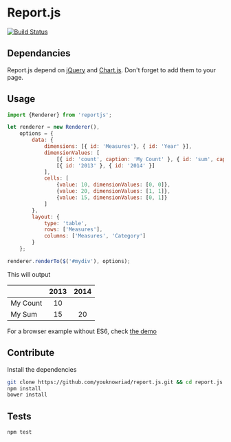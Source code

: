 Report.js
=========

[![Build Status](https://travis-ci.org/youknowriad/report.js.svg)](https://travis-ci.org/youknowriad/report.js)


Dependancies
------------
Report.js depend on [jQuery](http://jquery.com) and [Chart.js](http://chartjs.org).
Don't forget to add them to your page.

Usage
-----

```javascript
import {Renderer} from 'reportjs';

let renderer = new Renderer(),
    options = {
        data: {
            dimensions: [{ id: 'Measures'}, { id: 'Year' }],
            dimensionValues: [
                [{ id: 'count', caption: 'My Count' }, { id: 'sum', caption: 'My Sum' }],
                [{ id: '2013' }, { id: '2014' }]
            ],
            cells: [
                {value: 10, dimensionValues: [0, 0]},
                {value: 20, dimensionValues: [1, 1]},
                {value: 15, dimensionValues: [0, 1]}
            ]
        },
        layout: {
            type: 'table',
            rows: ['Measures'],
            columns: ['Measures', 'Category']
        }
    };

renderer.renderTo($('#mydiv'), options);
```

This will output

|          | 2013 | 2014 |
|----------|:----:|:----:|
| My Count |  10  |      |
| My Sum   |  15  |  20  |

For a browser example without ES6, check [the demo](http://youknowriad.github.io/report.js)

Contribute
----------
Install the dependencies

```sh
git clone https://github.com/youknowriad/report.js.git && cd report.js
npm install
bower install
```

Tests
-----

```sh
npm test
```
